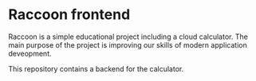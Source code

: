 # Raccoon frontend
Raccoon is a simple educational project including a cloud calculator. The main purpose of the project is improving our skills of modern application deveopment.

This repository contains a backend for the calculator.
